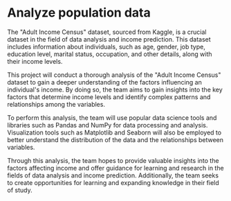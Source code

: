 # Analyze population data
The "Adult Income Census" dataset, sourced from Kaggle, is a crucial dataset in the field of data analysis and income prediction. This dataset includes information about individuals, such as age, gender, job type, education level, marital status, occupation, and other details, along with their income levels.

This project will conduct a thorough analysis of the "Adult Income Census" dataset to gain a deeper understanding of the factors influencing an individual's income. By doing so, the team aims to gain insights into the key factors that determine income levels and identify complex patterns and relationships among the variables.

To perform this analysis, the team will use popular data science tools and libraries such as Pandas and NumPy for data processing and analysis. Visualization tools such as Matplotlib and Seaborn will also be employed to better understand the distribution of the data and the relationships between variables.

Through this analysis, the team hopes to provide valuable insights into the factors affecting income and offer guidance for learning and research in the fields of data analysis and income prediction. Additionally, the team seeks to create opportunities for learning and expanding knowledge in their field of study.
